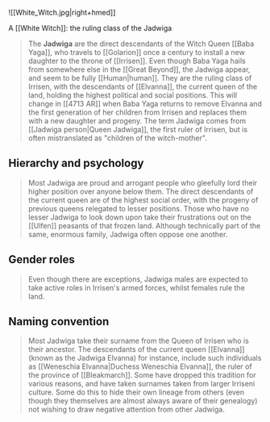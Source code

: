 ![[White_Witch.jpg|right+hmed]] 

A [[White Witch]]: the ruling class of the Jadwiga
> The **Jadwiga** are the direct descendants of the Witch Queen [[Baba Yaga]], who travels to [[Golarion]] once a century to install a new daughter to the throne of [[Irrisen]]. Even though Baba Yaga hails from somewhere else in the [[Great Beyond]], the Jadwiga appear, and seem to be fully [[Human|human]]. They are the ruling class of Irrisen, with the descendants of [[Elvanna]], the current queen of the land, holding the highest political and social positions. This will change in [[4713 AR]] when Baba Yaga returns to remove Elvanna and the first generation of her children from Irrisen and replaces them with a new daughter and progeny. The term Jadwiga comes from [[Jadwiga person|Queen Jadwiga]], the first ruler of Irrisen, but is often mistranslated as "children of the witch-mother".



## Hierarchy and psychology

> Most Jadwiga are proud and arrogant people who gleefully lord their higher position over anyone below them. The direct descendants of the current queen are of the highest social order, with the progeny of previous queens relegated to lesser positions. Those who have no lesser Jadwiga to look down upon take their frustrations out on the [[Ulfen]] peasants of that frozen land. Although technically part of the same, enormous family, Jadwiga often oppose one another.


## Gender roles

> Even though there are exceptions, Jadwiga males are expected to take active roles in Irrisen's armed forces, whilst females rule the land.


## Naming convention

> Most Jadwiga take their surname from the Queen of Irrisen who is their ancestor. The descendants of the current queen [[Elvanna]] (known as the Jadwiga Elvanna) for instance, include such individuals as [[Weneschia Elvanna|Duchess Weneschia Elvanna]], the ruler of the province of [[Bleakmarch]]. Some have dropped this tradition for various reasons, and have taken surnames taken from larger Irriseni culture. Some do this to hide their own lineage from others (even though they themselves are almost always aware of their genealogy) not wishing to draw negative attention from other Jadwiga.









